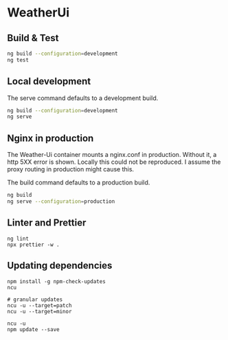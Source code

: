 # WeatherUi

## Build & Test

```bash
ng build --configuration=development
ng test
```

## Local development

The serve command defaults to a development build.

```bash
ng build --configuration=development
ng serve
```

## Nginx in production

The Weather-Ui container mounts a nginx.conf in production. Without it, a http 5XX error is shown. Locally this could not be reproduced.
I assume the proxy routing in production might cause this.

The build command defaults to a production build.

```bash
ng build
ng serve --configuration=production
```

## Linter and Prettier

```
ng lint
npx prettier -w .
```

## Updating dependencies

```
npm install -g npm-check-updates
ncu

# granular updates
ncu -u --target=patch
ncu -u --target=minor

ncu -u
npm update --save
```
